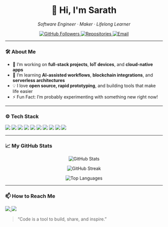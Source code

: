 <!-- Profile Header -->
<h1 align="center">👋 Hi, I'm Sarath</h1>

<p align="center">
  <em>Software Engineer · Maker · Lifelong Learner</em>
</p>

<!-- Badges -->
<p align="center">
  <a href="https://github.com/jrsarath">
    <img src="https://img.shields.io/github/followers/jrsarath?label=Followers&style=social" alt="GitHub Followers" />
  </a>
  <a href="https://github.com/jrsarath?tab=repositories">
    <img src="https://img.shields.io/badge/Code-Explore-blue?logo=github" alt="Repositories" />
  </a>
  <a href="mailto:youremail@example.com">
    <img src="https://img.shields.io/badge/Contact-Email-informational?logo=gmail" alt="Email" />
  </a>
</p>

---

<!-- About Me -->
### 🛠 About Me

- 🔭 I’m working on **full-stack projects**, **IoT devices**, and **cloud-native apps**
- 🌱 I’m learning **AI-assisted workflows**, **blockchain integrations**, and **serverless architectures**
- 💡 I love **open source, rapid prototyping**, and building tools that make life easier
- ⚡ Fun Fact: I’m probably experimenting with something new right now!

---

<!-- Skills -->
### ⚙️ Tech Stack

<p align="left">
  <img src="https://img.shields.io/badge/-JavaScript-black?style=flat-square&logo=javascript" />
  <img src="https://img.shields.io/badge/-TypeScript-black?style=flat-square&logo=typescript" />
  <img src="https://img.shields.io/badge/-Node.js-black?style=flat-square&logo=node.js" />
  <img src="https://img.shields.io/badge/-React-black?style=flat-square&logo=react" />
  <img src="https://img.shields.io/badge/-Next.js-black?style=flat-square&logo=next.js" />
  <img src="https://img.shields.io/badge/-Go-black?style=flat-square&logo=go" />
  <img src="https://img.shields.io/badge/-Python-black?style=flat-square&logo=python" />
  <img src="https://img.shields.io/badge/-Docker-black?style=flat-square&logo=docker" />
  <img src="https://img.shields.io/badge/-AWS-black?style=flat-square&logo=amazon-aws" />
  <img src="https://img.shields.io/badge/-Firebase-black?style=flat-square&logo=firebase" />
</p>

---

<!-- GitHub Stats -->
### 📈 My GitHub Stats

<p align="center">
  <img src="https://github-readme-stats.vercel.app/api?username=jrsarath&show_icons=true&theme=tokyonight&hide_border=true" alt="GitHub Stats" />
</p>

<p align="center">
  <img src="https://github-readme-streak-stats.herokuapp.com/?user=jrsarath&theme=tokyonight&hide_border=true" alt="GitHub Streak" />
</p>

<p align="center">
  <img src="https://github-readme-stats.vercel.app/api/top-langs/?username=jrsarath&layout=compact&theme=tokyonight&hide_border=true" alt="Top Languages" />
</p>

---

<!-- Connect -->
### 📫 How to Reach Me

<p>
  <a href="mailto:youremail@example.com">
    <img src="https://img.shields.io/badge/-Email-red?style=flat-square&logo=gmail&logoColor=white" />
  </a>
  <a href="https://github.com/jrsarath">
    <img src="https://img.shields.io/badge/-GitHub-181717?style=flat-square&logo=github" />
  </a>
</p>

> “Code is a tool to build, share, and inspire.”
